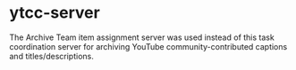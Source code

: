 # ytcc-server

The Archive Team item assignment server was used instead of this task coordination server for archiving YouTube community-contributed captions and titles/descriptions.
